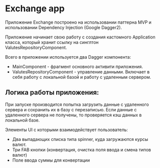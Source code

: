 # Exchange app
Приложение Exchange построено на использовании паттерна MVP и использовании Dependency Injection (Google Dagger2).

Приложение начинает свою работу с создания кастомного Application класса, который хранит ссылку на синглтон ValutesRepositoryComponent.


Всего в приложении используется два Dagger компонента:
- MainComponent - фрагмент основного активити приложения.
- ValutesRepositoryComponent - управление данными. Включает в себя работу с локальной базой и работу с удаленным сервером.

## Логика работы приложения:
При запуске производится попытка загрузить данные с удаленного сервера и сохранить их в базу с перезаписью. Если данные с удаленного сервера не получены, то проверяется кэш данных в локальной базе.

Элементы UI с которыми взаимодействует пользователь:
- Два выпадающих списка типа spinner, куда загружаются курсы валют.
- Три FAB кнопки (конвертация, очистка поля ввода и смена типов валют)
- Поле ввода суммы для конвертации
